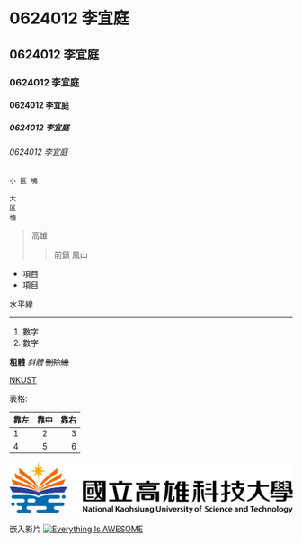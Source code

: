 # 0624012 李宜庭
## 0624012 李宜庭
### 0624012 李宜庭
#### 0624012 李宜庭
##### 0624012 李宜庭
###### 0624012 李宜庭

`
小
區
塊
`

```
大
區
塊
```

>高雄
>>前鎮
>>鳳山

* 項目
* 項目

水平線
***

1. 數字
2. 數字

**粗體** *斜體* ~~刪除線~~

[NKUST](https://www.nkust.edu.tw/)

表格:

| 靠左 | 靠中 | 靠右 |
| :---- | :---: | -----: |
|1|2|3|
|4|5|6|

![NKFUST](1.png "第一科大")

嵌入影片
[![Everything Is AWESOME](https://img.youtube.com/vi/StTqXEQ2l-Y/0.jpg)](https://www.youtube.com/watch?v=StTqXEQ2l-Y "Everything Is AWESOME")
